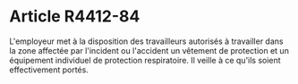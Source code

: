 # Article R4412-84

  
L'employeur met à la disposition des travailleurs autorisés à travailler dans la zone affectée par l'incident ou l'accident un vêtement de protection et un équipement individuel de protection respiratoire. Il veille à ce qu'ils soient effectivement portés.